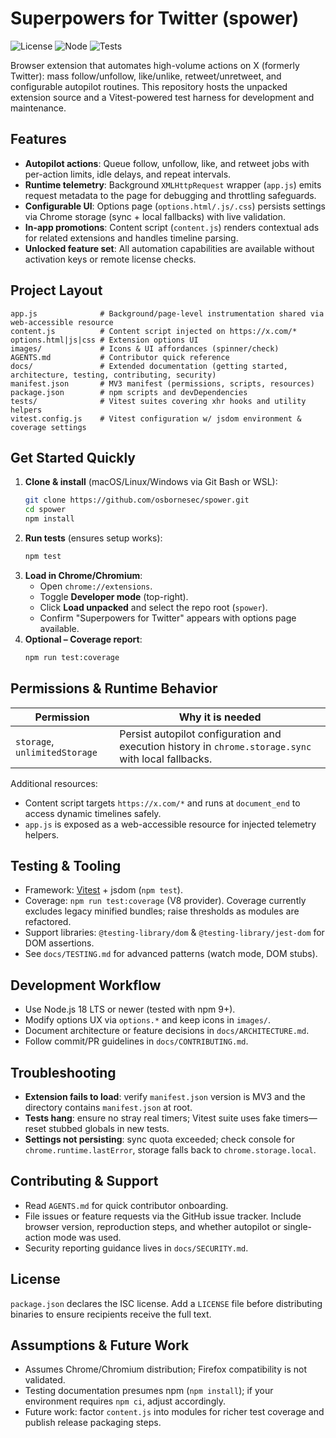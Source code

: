 # Superpowers for Twitter (spower)

![License](https://img.shields.io/badge/license-ISC-brightgreen)
![Node](https://img.shields.io/badge/node-%E2%89%A518.x-blue)
![Tests](https://img.shields.io/badge/tests-vitest-purple)

Browser extension that automates high-volume actions on X (formerly Twitter): mass follow/unfollow, like/unlike, retweet/unretweet, and configurable autopilot routines. This repository hosts the unpacked extension source and a Vitest-powered test harness for development and maintenance.

## Features
- **Autopilot actions**: Queue follow, unfollow, like, and retweet jobs with per-action limits, idle delays, and repeat intervals.
- **Runtime telemetry**: Background `XMLHttpRequest` wrapper (`app.js`) emits request metadata to the page for debugging and throttling safeguards.
- **Configurable UI**: Options page (`options.html/.js/.css`) persists settings via Chrome storage (sync + local fallbacks) with live validation.
- **In-app promotions**: Content script (`content.js`) renders contextual ads for related extensions and handles timeline parsing.
- **Unlocked feature set**: All automation capabilities are available without activation keys or remote license checks.

## Project Layout
```
app.js              # Background/page-level instrumentation shared via web-accessible resource
content.js          # Content script injected on https://x.com/*
options.html|js|css # Extension options UI
images/             # Icons & UI affordances (spinner/check)
AGENTS.md           # Contributor quick reference
docs/               # Extended documentation (getting started, architecture, testing, contributing, security)
manifest.json       # MV3 manifest (permissions, scripts, resources)
package.json        # npm scripts and devDependencies
tests/              # Vitest suites covering xhr hooks and utility helpers
vitest.config.js    # Vitest configuration w/ jsdom environment & coverage settings
```

## Get Started Quickly
1. **Clone & install** (macOS/Linux/Windows via Git Bash or WSL):
   ```bash
   git clone https://github.com/osbornesec/spower.git
   cd spower
   npm install
   ```
2. **Run tests** (ensures setup works):
   ```bash
   npm test
   ```
3. **Load in Chrome/Chromium**:
   - Open `chrome://extensions`.
   - Toggle **Developer mode** (top-right).
   - Click **Load unpacked** and select the repo root (`spower`).
   - Confirm "Superpowers for Twitter" appears with options page available.
4. **Optional – Coverage report**:
   ```bash
   npm run test:coverage
   ```

## Permissions & Runtime Behavior
| Permission | Why it is needed |
|------------|------------------|
| `storage`, `unlimitedStorage` | Persist autopilot configuration and execution history in `chrome.storage.sync` with local fallbacks.

Additional resources:
- Content script targets `https://x.com/*` and runs at `document_end` to access dynamic timelines safely.
- `app.js` is exposed as a web-accessible resource for injected telemetry helpers.

## Testing & Tooling
- Framework: [Vitest](https://vitest.dev/) + jsdom (`npm test`).
- Coverage: `npm run test:coverage` (V8 provider). Coverage currently excludes legacy minified bundles; raise thresholds as modules are refactored.
- Support libraries: `@testing-library/dom` & `@testing-library/jest-dom` for DOM assertions.
- See `docs/TESTING.md` for advanced patterns (watch mode, DOM stubs).

## Development Workflow
- Use Node.js 18 LTS or newer (tested with npm 9+).
- Modify options UX via `options.*` and keep icons in `images/`.
- Document architecture or feature decisions in `docs/ARCHITECTURE.md`.
- Follow commit/PR guidelines in `docs/CONTRIBUTING.md`.

## Troubleshooting
- **Extension fails to load**: verify `manifest.json` version is MV3 and the directory contains `manifest.json` at root.
- **Tests hang**: ensure no stray real timers; Vitest suite uses fake timers—reset stubbed globals in new tests.
- **Settings not persisting**: sync quota exceeded; check console for `chrome.runtime.lastError`, storage falls back to `chrome.storage.local`.

## Contributing & Support
- Read `AGENTS.md` for quick contributor onboarding.
- File issues or feature requests via the GitHub issue tracker. Include browser version, reproduction steps, and whether autopilot or single-action mode was used.
- Security reporting guidance lives in `docs/SECURITY.md`.

## License
`package.json` declares the ISC license. Add a `LICENSE` file before distributing binaries to ensure recipients receive the full text.

## Assumptions & Future Work
- Assumes Chrome/Chromium distribution; Firefox compatibility is not validated.
- Testing documentation presumes npm (`npm install`); if your environment requires `npm ci`, adjust accordingly.
- Future work: factor `content.js` into modules for richer test coverage and publish release packaging steps.
